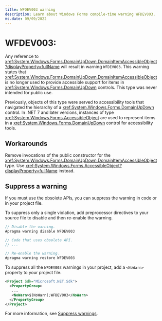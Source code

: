 ```yaml
---
title: WFDEV003 warning
description: Learn about Windows Forms compile-time warning WFDEV003.
ms.date: 09/09/2022
---
```

# WFDEV003: 

Any reference to <xref:System.Windows.Forms.DomainUpDown.DomainItemAccessibleObject?displayProperty=fullName> will result in warning `WFDEV003`. This warning states that <xref:System.Windows.Forms.DomainUpDown.DomainItemAccessibleObject> is no longer used to provide accessible support for items in <xref:System.Windows.Forms.DomainUpDown> controls. This type was never intended for public use.

Previously, objects of this type were served to accessibility tools that navigated the hierarchy of a <xref:System.Windows.Forms.DomainUpDown> control. In .NET 7 and later versions, instances of type <xref:System.Windows.Forms.AccessibleObject> are used to represent items in a <xref:System.Windows.Forms.DomainUpDown> control for accessibility tools.

## Workarounds

Remove invocations of the public constructor for the <xref:System.Windows.Forms.DomainUpDown.DomainItemAccessibleObject> type. Use <xref:System.Windows.Forms.AccessibleObject?displayProperty=fullName> instead.

## Suppress a warning

If you must use the obsolete APIs, you can suppress the warning in code or in your project file.

To suppress only a single violation, add preprocessor directives to your source file to disable and then re-enable the warning.

```csharp
// Disable the warning.
#pragma warning disable WFDEV003

// Code that uses obsolete API.
// ...

// Re-enable the warning.
#pragma warning restore WFDEV003
```

To suppress all the `WFDEV003` warnings in your project, add a `<NoWarn>` property to your project file.

```xml
<Project Sdk="Microsoft.NET.Sdk">
  <PropertyGroup>
   ...
   <NoWarn>$(NoWarn);WFDEV003</NoWarn>
  </PropertyGroup>
</Project>
```

For more information, see [Suppress warnings](obsoletions-overview.md#suppress-warnings).
